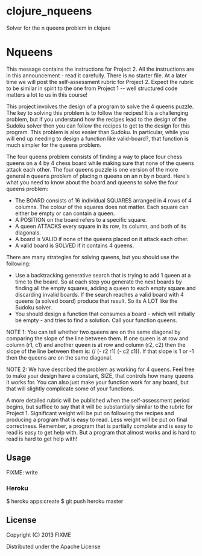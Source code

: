 clojure_nqueens
===============

Solver for the n queens problem in clojure

# Nqueens

 This message contains the instructions for Project 2. All the instructions are in this announcement - read it carefully. There is no starter file. At a later time we will post the self-assessment rubric for Project 2. Expect the rubric to be similar in spirit to the one from Project 1 -- well structured code matters a lot to us in this course!

 This project involves the design of a program to solve the 4 queens puzzle. The key to solving this problem is to follow the recipes! It is a challenging problem, but if you understand how the recipes lead to the design of the Sudoku solver then you can follow the recipes to get to the design for this program. This problem is also easier than Sudoku. In particular, while you will end up needing to design a function like valid-board?, that function is much simpler for the queens problem.

 The four queens problem consists of finding a way to place four chess queens on a 4 by 4 chess board while making sure that none of the queens attack each other. The four queens puzzle is one version of the more general n queens problem of placing n queens on an n by n board. Here's what you need to know about the board and queens to solve the four queens problem:

 - The BOARD consists of 16 individual SQUARES arranged in 4 rows of 4 columns. The colour of the squares does not matter. Each square can either be empty or can contain a queen.
 - A POSITION on the board refers to a specific square.
 - A queen ATTACKS every square in its row, its column, and both of its diagonals.
 - A board is VALID if none of the queens placed on it attack each other.
 - A valid board is SOLVED if it contains 4 queens.

 There are many strategies for solving queens, but you should use the following:

 - Use a backtracking generative search that is trying to add 1 queen at a time to the board. So at each step you generate the next boards by finding all the empty squares, adding a queen to each empty square and discarding invalid boards. If the search reaches a valid board with 4 queens (a solved board) produce that result. So its A LOT like the Sudoku solver.
 - You should design a function that consumes a board - which will initially be empty - and tries to find a solution. Call your function queens.

NOTE 1: You can tell whether two queens are on the same diagonal by comparing the slope of the line between them. If one queen is at row and column (r1, c1) and another queen is at row and column (r2, c2) then the slope of the line between them is: (/ (- r2 r1) (- c2 c1)). If that slope is 1 or -1 then the queens are on the same diagonal.

NOTE 2: We have described the problem as working for 4 queens. Feel free to make your design have a constant, SIZE, that controls how many queens it works for. You can also just make your function work for any board, but that will slightly complicate some of your functions.

A more detailed rubric will be published when the self-assessment period begins, but suffice to say that it will be substantially similar to the rubric for Project 1. Significant weight will be put on following the recipes and producing a program that is easy to read. Less weight will be put on final correctness. Remember, a program that is partially complete and is easy to read is easy to get help with. But a program that almost works and is hard to read is hard to get help with!

## Usage

FIXME: write

### Heroku

   $ heroku apps:create
   $ git push heroku master


## License

Copyright (C) 2013 FIXME

Distributed under the Apache License
